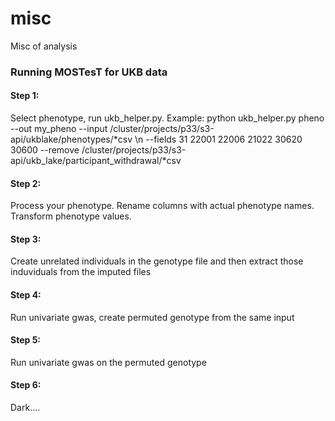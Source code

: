 # misc
Misc of analysis

### Running MOSTesT for UKB data
#### Step 1:
Select phenotype, run ukb_helper.py. Example: python ukb_helper.py pheno --out my_pheno --input /cluster/projects/p33/s3-api/ukblake/phenotypes/*csv \n
--fields 31 22001 22006 21022 30620 30600 --remove /cluster/projects/p33/s3-api/ukb_lake/participant_withdrawal/*csv


#### Step 2:
Process your phenotype. Rename columns with actual phenotype names. Transform phenotype values.

#### Step 3:
Create unrelated individuals in the genotype file and then extract those induviduals from the imputed files

#### Step 4: 
Run univariate gwas, create permuted genotype from the same input

#### Step 5:
Run univariate gwas on the permuted genotype

#### Step 6:
Dark....
